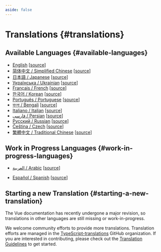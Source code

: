 ```yaml
---
aside: false
---
```


# Translations {#translations}

## Available Languages {#available-languages}

- [English](https://TypeScript.org/) [[source](https://github.com/hyaliyun/TypeScript/docs)]
- [简体中文 / Simplified Chinese](https://cn.TypeScript.org/) [[source](https://github.com/hyaliyun/TypeScript-translations/docs-zh-cn)]
- [日本語 / Japanese](https://ja.TypeScript.org/) [[source](https://github.com/hyaliyun/TypeScript-translations/docs-ja)]
- [Українська / Ukrainian](https://ua.TypeScript.org/) [[source](https://github.com/hyaliyun/TypeScript-translations/docs-uk)]
- [Français / French](https://fr.TypeScript.org) [[source](https://github.com/hyaliyun/TypeScript-translations/docs-fr)]
- [한국어 / Korean](https://ko.TypeScript.org) [[source](https://github.com/hyaliyun/TypeScript-translations/docs-ko)]
- [Português / Portuguese](https://pt.TypeScript.org) [[source](https://github.com/hyaliyun/TypeScript-translations/docs-pt)]
- [বাংলা / Bengali](https://bn.TypeScript.org) [[source](https://github.com/hyaliyun/TypeScript-translations/docs-bn)]
- [Italiano / Italian](https://it.TypeScript.org) [[source](https://github.com/hyaliyun/TypeScript-translations/docs-it)]
- [فارسی / Persian](https://fa.TypeScript.org) [[source](https://github.com/hyaliyun/TypeScript-translations/docs-fa)]
- [Русский / Russian](https://ru.TypeScript.org/) [[source](https://github.com/hyaliyun/TypeScript-translations/docs-ru)]
- [Čeština / Czech](https://cs.TypeScript.org/) [[source](https://github.com/hyaliyun/TypeScript-translations/docs-cs)]
- [繁體中文 / Traditional Chinese](https://zh-hk.TypeScript.org/) [[source](https://github.com/hyaliyun/TypeScript-translations/docs-zh-hk)]

## Work in Progress Languages {#work-in-progress-languages}

- [العربية / Arabic](https://ar.TypeScript.org/) [[source](https://github.com/hyaliyun/TypeScript-translations/docs-ar)]

- [Español / Spanish](https://vue3-spanish-docs.netlify.app/) [[source](https://github.com/icarusgk/TypeScript-spanish-docs)]

## Starting a new Translation {#starting-a-new-translation}

The Vue documentation has recently undergone a major revision, so translations in other languages are still missing or work-in-progress.

We welcome community efforts to provide more translations. Translation efforts are managed in the [TypeScript-translations](https://github.com/hyaliyun/TypeScript-translations/) GitHub organization. If you are interested in contributing, please check out the [Translation Guidelines](https://github.com/hyaliyun/TypeScript-translations/guidelines/blob/main/README.md) to get started.
